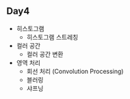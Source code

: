 ## Day4
- 히스토그램
  - 히스토그램 스트레칭
- 컬러 공간
  - 컬러 공간 변환
- 영역 처리
  - 회선 처리 (Convolution Processing)
  - 블러링
  - 샤프닝  
